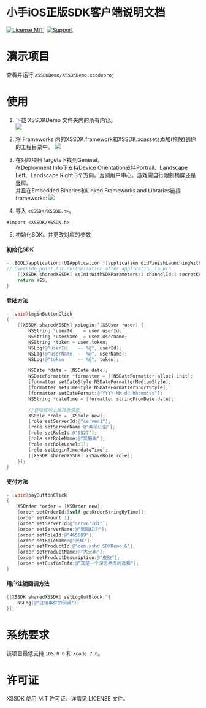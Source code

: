 # 小手iOS正版SDK客户端说明文档
[![License MIT](https://img.shields.io/badge/license-MIT-green.svg?style=flat)](https://raw.githubusercontent.com/xiaoshouhudong/iOS-SDKDemo/master/LICENSE)&nbsp;
[![Support](https://img.shields.io/badge/support-iOS%208%2B%20-blue.svg?style=flat)](https://www.apple.com/nl/ios/)&nbsp;


演示项目
==============
查看并运行 `XSSDKDemo/XSSDKDemo.xcodeproj`


使用
==============


1. 下载 XSSDKDemo 文件夹内的所有内容。<br/>
<img src="https://github.com/xiaoshouhudong/iOSSDKDemo/blob/master/Snapshots/FrameworkPath.png"><br/>
2. 将 Frameworks 内的XSSDK.framework和XSSDK.xcassets添加(拖放)到你的工程目录中。
<img src="https://github.com/xiaoshouhudong/iOSSDKDemo/blob/master/Snapshots/Framework.png"><br/>
3. 在对应项目Targets下找到General。<br/>
   在Deployment Info下支持Device Orientation支持Portrail、Landscape Left、Landscape Right 3个方向。否则用户中心。游戏需自行限制横屏还是竖屏。<br/>
   并且在Embedded Binaries和Linked Frameworks and Libraries链接 frameworks:
<img src="https://github.com/xiaoshouhudong/iOSSDKDemo/blob/master/Snapshots/FrameworkLink.png"><br/>

5. 导入 `<XSSDK/XSSDK.h>`。
```
#import <XSSDK/XSSDK.h>
```
5. 初始化SDK。并更改对应的参数

#### 初始化SDK

```objective-c
- (BOOL)application:(UIApplication *)application didFinishLaunchingWithOptions:(NSDictionary *)launchOptions {
// Override point for customization after application launch.
    [[XSSDK sharedXSSDK] xsInitWithSDKParameters:1 channelId:1 secretKey:@"8ccde908dd33ae301d26a65847505f70"];
    return YES;
}
```

#### 登陆方法

```objective-c
- (void)loginButtonClick
{
    [[XSSDK sharedXSSDK] xsLogin:^(XSUser *user) {
        NSString *userId    = user.userId;
        NSString *userName  = user.username;
        NSString *token = user.token;
        NSLog(@"userId    -- %@", userId);
        NSLog(@"userName  -- %@", userName);
        NSLog(@"token     -- %@", token);

        NSDate *date = [NSDate date];
        NSDateFormatter *formatter = [[NSDateFormatter alloc] init];
        [formatter setDateStyle:NSDateFormatterMediumStyle];
        [formatter setTimeStyle:NSDateFormatterShortStyle];
        [formatter setDateFormat:@"YYYY-MM-dd hh:mm:ss"];
        NSString *dateTime = [formatter stringFromDate:date];

        //登陆成功上报角色信息
        XSRole *role = [XSRole new];
        [role setServerId:@"server1"];
        [role setServerName:@"紫陌红尘"];
        [role setRoleId:@"9527"];
        [role setRoleName:@"凯特琳"];
        [role setRoleLevel:1];
        [role setLoginTime:dateTime];
        [[XSSDK sharedXSSDK] xsSaveRole:role];
    }];
}
```

#### 支付方法

```objective-c
- (void)payButtonClick
{
    XSOrder *order = [XSOrder new];
    [order setOrderId:[self getOrderStringByTime]];
    [order setAmount:1];
    [order setServerId:@"serverId1"];
    [order setServerName:@"紫陌红尘"];
    [order setRoleId:@"465689"];
    [order setRoleName:@"光辉"];
    [order setProductId:@"com.xshd.SDKDemo.6"];
    [order setProductName:@"大元素"];
    [order setProductDescription:@"皮肤"];
    [order setCustomInfo:@"真是一个深思熟虑的选择"];
}
```


#### 用户注销回调方法

```objective-c
[[XSSDK sharedXSSDK] setLogOutBlock:^{
    NSLog(@"注销事件的回调");
}];
```





系统要求
==============
该项目最低支持 `iOS 8.0` 和 `Xcode 7.0`。



许可证
==============
XSSDK 使用 MIT 许可证，详情见 LICENSE 文件。
